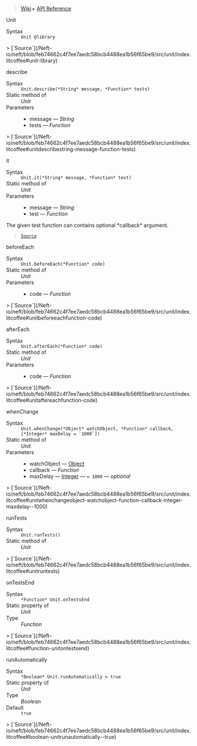 > [Wiki](Home) ▸ [API Reference](API-Reference)

Unit
<dl><dt>Syntax</dt><dd><code>Unit @library</code></dd></dl>
> [`Source`](/Neft-io/neft/blob/feb74662c4f7ee7aedc58bcb4488ea1b56f65be9/src/unit/index.litcoffee#unit-library)

describe
<dl><dt>Syntax</dt><dd><code>Unit.describe(&#x2A;String&#x2A; message, &#x2A;Function&#x2A; tests)</code></dd><dt>Static method of</dt><dd><i>Unit</i></dd><dt>Parameters</dt><dd><ul><li>message — <i>String</i></li><li>tests — <i>Function</i></li></ul></dd></dl>
> [`Source`](/Neft-io/neft/blob/feb74662c4f7ee7aedc58bcb4488ea1b56f65be9/src/unit/index.litcoffee#unitdescribestring-message-function-tests)

it
<dl><dt>Syntax</dt><dd><code>Unit.it(&#x2A;String&#x2A; message, &#x2A;Function&#x2A; test)</code></dd><dt>Static method of</dt><dd><i>Unit</i></dd><dt>Parameters</dt><dd><ul><li>message — <i>String</i></li><li>test — <i>Function</i></li></ul></dd></dl>
The given test function can contains optional *callback* argument.

> [`Source`](/Neft-io/neft/blob/feb74662c4f7ee7aedc58bcb4488ea1b56f65be9/src/unit/index.litcoffee#unititstring-message-function-test)

beforeEach
<dl><dt>Syntax</dt><dd><code>Unit.beforeEach(&#x2A;Function&#x2A; code)</code></dd><dt>Static method of</dt><dd><i>Unit</i></dd><dt>Parameters</dt><dd><ul><li>code — <i>Function</i></li></ul></dd></dl>
> [`Source`](/Neft-io/neft/blob/feb74662c4f7ee7aedc58bcb4488ea1b56f65be9/src/unit/index.litcoffee#unitbeforeeachfunction-code)

afterEach
<dl><dt>Syntax</dt><dd><code>Unit.afterEach(&#x2A;Function&#x2A; code)</code></dd><dt>Static method of</dt><dd><i>Unit</i></dd><dt>Parameters</dt><dd><ul><li>code — <i>Function</i></li></ul></dd></dl>
> [`Source`](/Neft-io/neft/blob/feb74662c4f7ee7aedc58bcb4488ea1b56f65be9/src/unit/index.litcoffee#unitaftereachfunction-code)

whenChange
<dl><dt>Syntax</dt><dd><code>Unit.whenChange(&#x2A;Object&#x2A; watchObject, &#x2A;Function&#x2A; callback, [&#x2A;Integer&#x2A; maxDelay = `1000`])</code></dd><dt>Static method of</dt><dd><i>Unit</i></dd><dt>Parameters</dt><dd><ul><li>watchObject — <a href="/Neft-io/neft/wiki/Utils-API.md#boolean-isobjectany-value">Object</a></li><li>callback — <i>Function</i></li><li>maxDelay — <a href="/Neft-io/neft/wiki/Utils-API.md#boolean-isintegerany-value">Integer</a> — <code>= 1000</code> — <i>optional</i></li></ul></dd></dl>
> [`Source`](/Neft-io/neft/blob/feb74662c4f7ee7aedc58bcb4488ea1b56f65be9/src/unit/index.litcoffee#unitwhenchangeobject-watchobject-function-callback-integer-maxdelay--1000)

runTests
<dl><dt>Syntax</dt><dd><code>Unit.runTests()</code></dd><dt>Static method of</dt><dd><i>Unit</i></dd></dl>
> [`Source`](/Neft-io/neft/blob/feb74662c4f7ee7aedc58bcb4488ea1b56f65be9/src/unit/index.litcoffee#unitruntests)

onTestsEnd
<dl><dt>Syntax</dt><dd><code>&#x2A;Function&#x2A; Unit.onTestsEnd</code></dd><dt>Static property of</dt><dd><i>Unit</i></dd><dt>Type</dt><dd><i>Function</i></dd></dl>
> [`Source`](/Neft-io/neft/blob/feb74662c4f7ee7aedc58bcb4488ea1b56f65be9/src/unit/index.litcoffee#function-unitontestsend)

runAutomatically
<dl><dt>Syntax</dt><dd><code>&#x2A;Boolean&#x2A; Unit.runAutomatically = true</code></dd><dt>Static property of</dt><dd><i>Unit</i></dd><dt>Type</dt><dd><i>Boolean</i></dd><dt>Default</dt><dd><code>true</code></dd></dl>
> [`Source`](/Neft-io/neft/blob/feb74662c4f7ee7aedc58bcb4488ea1b56f65be9/src/unit/index.litcoffee#boolean-unitrunautomatically--true)

